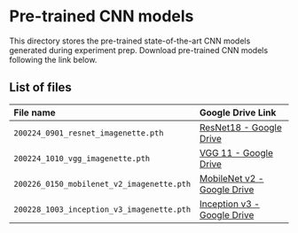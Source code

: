 # Pre-trained CNN models

This directory stores the pre-trained state-of-the-art CNN models generated during experiment prep. Download pre-trained CNN models following the link below.

## List of files

|                 File name                 |                                         Google Drive Link                                         |
| :--------------------------------------- | :----------------------------------------------------------------------------------------------- |
|    `200224_0901_resnet_imagenette.pth`    |   [ResNet18 - Google Drive](https://drive.google.com/open?id=1_7zra0xWcHnub4Cz6ryBJXjohgRNmA0f)   |
|     `200224_1010_vgg_imagenette.pth`      |    [VGG 11 - Google Drive](https://drive.google.com/open?id=1DHpAC6hLyp-M95ZNctgi8QtdQjQ_Ck68)    |
| `200226_0150_mobilenet_v2_imagenette.pth` | [MobileNet v2 - Google Drive](https://drive.google.com/open?id=1e45i8ye2id9JK5FVxsSlQb921U7lSilW) |
| `200228_1003_inception_v3_imagenette.pth` | [Inception v3 - Google Drive](https://drive.google.com/open?id=1_7zra0xWcHnub4Cz6ryBJXjohgRNmA0f) |

